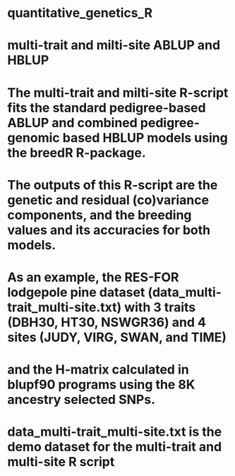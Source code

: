 # quantitative_genetics_R
# multi-trait and milti-site ABLUP and HBLUP
# The multi-trait and milti-site R-script fits the standard pedigree-based ABLUP and combined pedigree-genomic based HBLUP models using the breedR R-package. 
# The outputs of this R-script are the genetic and residual (co)variance components, and the breeding values and its accuracies for both models. 
# As an example, the RES-FOR lodgepole pine dataset (data_multi-trait_multi-site.txt) with 3 traits (DBH30, HT30, NSWGR36) and 4 sites (JUDY, VIRG, SWAN, and TIME)
# and the H-matrix calculated in blupf90 programs using the 8K ancestry selected SNPs.
# data_multi-trait_multi-site.txt is the demo dataset for the multi-trait and multi-site R script
